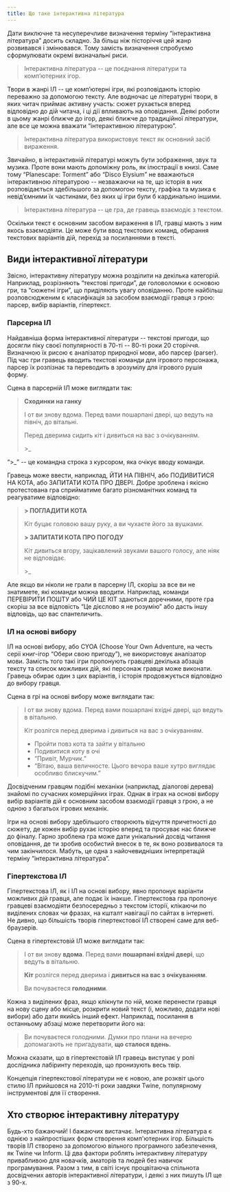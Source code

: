 ```yaml
---
title: Що таке інтерактивна література
---
```


Дати виключне та несуперечливе визначення терміну “інтерактивна література” досить складно. За більш ніж пісторіччя цей жанр розвивався і змінювався. Тому замість визначення спробуємо сформулювати окремі визначальні риси.

> Інтерактивна література -- це поєднання літератури та комп’ютерних ігор.

Твори в жанрі ІЛ -- це комп’ютерні ігри, які розповідають історію переважно за допомогою тексту. Але водночас це літературні твори, в яких читач приймає активну участь: сюжет рухається вперед відповідно до дій читача, і ці дії впливають на оповідання. Деякі роботи в цьому жанрі ближче до ігор, деякі ближче до традиційної літератури, але все це можна вважати “інтерактивною літературою”.

> Інтерактивна література використовує текст як основний засіб вираження.

Звичайно, в інтерактивній літературі можуть бути зображення, звук та музика. Проте вони мають допоміжну роль, як ілюстрації в книзі. Саме тому “Planescape: Torment” або “Disco Elysium” не вважаються інтерактивною літературою -- незважаючи на те, що історія в них розповідається здебільшого за допомогою тексту, графіка та музика є невід’ємними їх частинами, без яких ці ігри були б кардинально іншими.

> Інтерактивна література -- це гра, де гравець взаємодіє з текстом.

Оскільки текст є основним засобом вираження в ІЛ, гравці мають з ним якось взаємодіяти. Це може бути ввод текстових команд, обирання текстових варіантів дій, перехід за посиланнями в тексті.

## Види інтерактивної літератури

Звісно, інтерактивну літературу можна розділити на декілька категорій. Наприклад, розрізняють “текстові пригоди”, де головоломки є основою гри, та “сюжетні ігри”, що приділяють увагу оповіданню. Проте найбільш розповсюдженим є класифікація за засобом взаємодії гравця з грою: парсер, вибір варіантів, гіпертекст.

### Парсерна ІЛ

Найдавніша форма інтерактивної літератури -- текстові пригоди, що досягли піку своєї популярності в 70-ті -- 80-ті роки 20 сторіччя. Визначною їх рисою є аналізатор природної мови, або парсер (parser). Під час гри гравець вводить текстові команди для ігрового персонажа, парсер їх розпізнає та переводить в зрозумілу для ігрового рушія форму.

Сцена в парсерній ІЛ може виглядати так:

> **Сходинки на ганку**
> 
> І от ви знову вдома. Перед вами пошарпані двері, що ведуть на північ, до вітальні.
>
> Перед дверима сидить кіт і дивиться на вас з очікуванням.
>
> \>_

“>_” -- це командна строка з курсором, яка очікує вводу команди.

Гравець може ввести, наприклад, ЙТИ НА ПІВНІЧ, або ПОДИВИТИСЯ НА КОТА, або ЗАПИТАТИ КОТА ПРО ДВЕРІ. Добре зроблена і якісно протестована гра сприйматиме багато різноманітних команд та реагуватиме відповідно:

> **\> ПОГЛАДИТИ КОТА**
> 
> Кіт буцає головою вашу руку, а ви чухаєте його за вушками.
>
> **\> ЗАПИТАТИ КОТА ПРО ПОГОДУ**
>
> Кіт дивиться вгору, зацікавлений звуками вашого голосу, але ніяк не відповідає.
>
> \>_

Але якщо ви ніколи не грали в парсерну ІЛ, скоріш за все ви не знатимете, які команди можна вводити. Наприклад, команди ПЕРЕВІРИТИ ПОШТУ або ЧИЙ ЦЕ КІТ здаються доречними, проте гра скоріш за все відповість “Це дієслово я не розумію” або дасть іншу відповідь, що вас спантеличить.

### ІЛ на основі вибору

ІЛ на основі вибору, або CYOA (Choose Your Own Adventure, на честь серіі книг-ігор “Обери свою пригоду”), не використовує аналізатор мови. Замість того такі ігри пропонують гравцеві декілька абзаців тексту та список можливих дій, які персонаж гравця може виконати. Гравець обирає один з цих варіантів, і історія продовжується відповідно до вибору гравця.

Сцена в грі на основі вибору може виглядати так:

> І от ви знову вдома. Перед вами пошарпані вхідні двері, що ведуть в вітальню.
>
> Кіт розлігся перед дверима і дивиться на вас з очікуванням.
>
> * Пройти повз кота та зайти у вітальню
> * Подивитися коту в очі
> * “Привіт, Мурчик.”
> * “Вітаю, ваша величносте. Цього вечора ваше хутро виглядає особливо блискучим.”

Досвідченим гравцям подібні механіки (наприклад, діалогові дерева) знайомі по сучасних комерційних іграх. Однак в іграх на основі вибору вибір варіантів дій є основним засобом взаємодії гравця з грою, а не одною з багатьох ігрових механік.

Ігри на основі вибору здебільшого створюють відчуття причетності до сюжету, де кожен вибір рухає історію вперед та просуває нас ближче до фіналу. Гарно зроблена гра може дати унікальний досвід читання оповідання, де ти зробив особистий внесок в те, як воно розвивалося та чим закінчилося. Мабуть, це одна з найочевидніших інтерпретацій терміну “інтерактивна література”.

### Гіпертекстова ІЛ

Гіпертекстова ІЛ, як і ІЛ на основі вибору, явно пропонує варіанти можливих дій гравця, але подає їх інакше. Гіпертекстова гра пропонує гравцеві взаємодіяти безпосередньо з текстом історії, клікаючи по виділених словах чи фразах, на кшталт навігації по сайтах в інтернеті. Не дивно, що більшість творів гіпертекстової ІЛ створені саме для веб-браузерів.

Сцена в гіпертекстовій ІЛ може виглядати так:

> І от ви знову **вдома**. Перед вами **пошарпані вхідні двері**, що ведуть в вітальню.
>
> **Кіт** розлігся перед дверима і **дивиться на вас з очікуванням**.
>
> Ви почуваєтеся **голодними**.

Кожна з виділених фраз, якщо клікнути по ній, може перенести гравця на нову сцену або місце, розкрити новий текст (і, можливо, додати нові вибори) або дати якийсь інший ефект. Наприклад, посилання в останньому абзаці може перетворити його на:

> Ви почуваєтеся голодними. Думки про плани на вечерю допомагають не пригадувати, **що сталося вдень.**

Можна сказати, що в гіпертекстовій ІЛ гравець виступає у ролі дослідника лабіринту переходів, що пронизують весь твір.

Концепція гіпертекстової літератури не є новою, але розквіт цього стилю ІЛ прийшовся на 2010-ті роки завдяки Twine, популярному інструментові для її створення.

## Хто створює інтерактивну літературу

Будь-хто бажаючий! І бажаючих вистачає. Інтерактивна література є однією з найпростіших форм створення комп'ютерних ігор. Більшість творів ІЛ створено за допомогою вільного програмного забезпечення, як Twine чи Inform. Ці два фактори роблять інтерактивну літературу привабливою для новачків, аматорів та людей без навичок програмування. Разом з тим, в світі існує процвітаюча спільнота досвідчених авторів інтерактивної літератури, і деякі з них пишуть ІЛ ще з 90-х.

